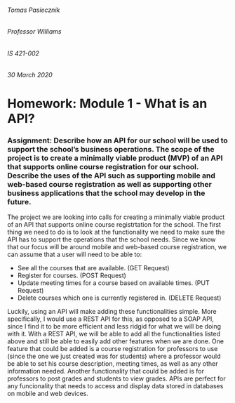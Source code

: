 ###### Tomas Pasiecznik
###### Professor Williams
###### IS 421-002
###### 30 March 2020

# Homework: Module 1 - What is an API?

### Assignment: Describe how an API for our school will be used to support the school’s business operations. The scope of the project is to create a minimally viable product (MVP) of an API that supports online course registration for our school. Describe the uses of the API such as supporting mobile and web-based course registration as well as supporting other business applications that the school may develop in the future.

The project we are looking into calls for creating a minimally viable product of an API that supports online course registrtation for the school. The first thing we need to do is to look at the functionality we need to make sure the API has to support the operations that the school needs. Since we know that our focus will be around mobile and web-based course registration, we can assume that a user will need to be able to:  
- See all the courses that are available. (GET Request)
- Register for courses. (POST Request)
- Update meeting times for a course based on available times. (PUT Request)
- Delete courses which one is currently registered in. (DELETE Request)  
  
Luckily, using an API will make adding these functionalities simple. More specifically, I would use a REST API for this, as opposed to a SOAP API, since I find it to be more efficient and less ridgid for what we will be doing with it. With a REST API, we will be able to add all the functionalities listed above and still be able to easily add other features when we are done. One feature that could be added is a course registration for professors to use (since the one we just created was for students) where a professor would be able to set his course description, meeting times,  as well as any other information needed. Another functionality that could be added is for professors to post grades and students to view grades. APIs are perfect for any funcionality that needs to access and display data stored in databases on mobile and web devices.
